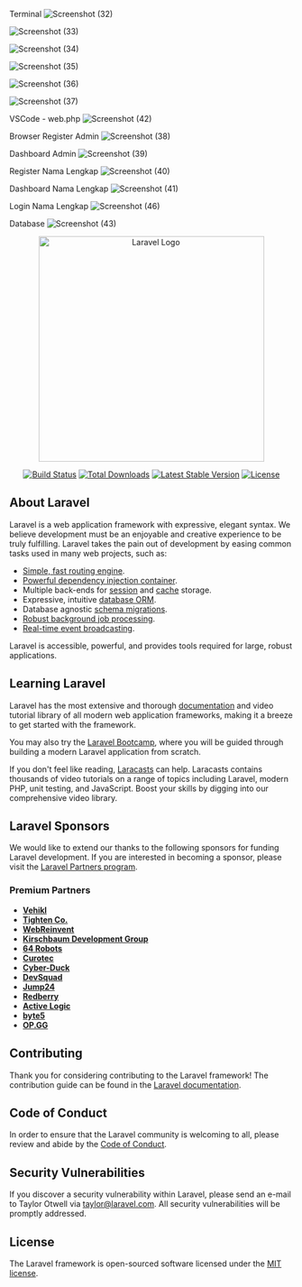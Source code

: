 Terminal
![Screenshot (32)](https://github.com/user-attachments/assets/72fffd59-9e00-449f-adaf-2d3722126a32)

![Screenshot (33)](https://github.com/user-attachments/assets/575cc9ff-6060-4752-ab40-d40cbf293f68)

![Screenshot (34)](https://github.com/user-attachments/assets/027997bc-9463-4b91-b747-c96217be3d63)

![Screenshot (35)](https://github.com/user-attachments/assets/e0ae6d58-20fb-4a74-9647-f614fcf8d708)

![Screenshot (36)](https://github.com/user-attachments/assets/dc1d9aba-3149-49ec-9bfa-b2add4cefcc8)

![Screenshot (37)](https://github.com/user-attachments/assets/e3daa79a-c0f5-4e2a-b0be-35f7cb41139b)

VSCode - web.php
![Screenshot (42)](https://github.com/user-attachments/assets/370f05af-fbb2-41df-bd16-78cdde63e517)

Browser
Register Admin
![Screenshot (38)](https://github.com/user-attachments/assets/d4f45c82-afab-4541-a5d9-d4ce7987243c)

Dashboard Admin
![Screenshot (39)](https://github.com/user-attachments/assets/9491ef6c-693c-4fba-8708-0df21103b424)

Register Nama Lengkap
![Screenshot (40)](https://github.com/user-attachments/assets/98601061-9dfb-49c1-8fd4-243840cd5e62)

Dashboard Nama Lengkap
![Screenshot (41)](https://github.com/user-attachments/assets/9e0f63a1-2fb0-4f16-88ed-fd4c51a28726)

Login Nama Lengkap
![Screenshot (46)](https://github.com/user-attachments/assets/420e34fe-2eef-4f75-9f99-f4109f9f2fa1)

Database
![Screenshot (43)](https://github.com/user-attachments/assets/c2d2b8c8-ece9-40fb-b1de-d9c4d7c51f0c)

<p align="center"><a href="https://laravel.com" target="_blank"><img src="https://raw.githubusercontent.com/laravel/art/master/logo-lockup/5%20SVG/2%20CMYK/1%20Full%20Color/laravel-logolockup-cmyk-red.svg" width="400" alt="Laravel Logo"></a></p>

<p align="center">
<a href="https://github.com/laravel/framework/actions"><img src="https://github.com/laravel/framework/workflows/tests/badge.svg" alt="Build Status"></a>
<a href="https://packagist.org/packages/laravel/framework"><img src="https://img.shields.io/packagist/dt/laravel/framework" alt="Total Downloads"></a>
<a href="https://packagist.org/packages/laravel/framework"><img src="https://img.shields.io/packagist/v/laravel/framework" alt="Latest Stable Version"></a>
<a href="https://packagist.org/packages/laravel/framework"><img src="https://img.shields.io/packagist/l/laravel/framework" alt="License"></a>
</p>

## About Laravel

Laravel is a web application framework with expressive, elegant syntax. We believe development must be an enjoyable and creative experience to be truly fulfilling. Laravel takes the pain out of development by easing common tasks used in many web projects, such as:

- [Simple, fast routing engine](https://laravel.com/docs/routing).
- [Powerful dependency injection container](https://laravel.com/docs/container).
- Multiple back-ends for [session](https://laravel.com/docs/session) and [cache](https://laravel.com/docs/cache) storage.
- Expressive, intuitive [database ORM](https://laravel.com/docs/eloquent).
- Database agnostic [schema migrations](https://laravel.com/docs/migrations).
- [Robust background job processing](https://laravel.com/docs/queues).
- [Real-time event broadcasting](https://laravel.com/docs/broadcasting).

Laravel is accessible, powerful, and provides tools required for large, robust applications.

## Learning Laravel

Laravel has the most extensive and thorough [documentation](https://laravel.com/docs) and video tutorial library of all modern web application frameworks, making it a breeze to get started with the framework.

You may also try the [Laravel Bootcamp](https://bootcamp.laravel.com), where you will be guided through building a modern Laravel application from scratch.

If you don't feel like reading, [Laracasts](https://laracasts.com) can help. Laracasts contains thousands of video tutorials on a range of topics including Laravel, modern PHP, unit testing, and JavaScript. Boost your skills by digging into our comprehensive video library.

## Laravel Sponsors

We would like to extend our thanks to the following sponsors for funding Laravel development. If you are interested in becoming a sponsor, please visit the [Laravel Partners program](https://partners.laravel.com).

### Premium Partners

- **[Vehikl](https://vehikl.com/)**
- **[Tighten Co.](https://tighten.co)**
- **[WebReinvent](https://webreinvent.com/)**
- **[Kirschbaum Development Group](https://kirschbaumdevelopment.com)**
- **[64 Robots](https://64robots.com)**
- **[Curotec](https://www.curotec.com/services/technologies/laravel/)**
- **[Cyber-Duck](https://cyber-duck.co.uk)**
- **[DevSquad](https://devsquad.com/hire-laravel-developers)**
- **[Jump24](https://jump24.co.uk)**
- **[Redberry](https://redberry.international/laravel/)**
- **[Active Logic](https://activelogic.com)**
- **[byte5](https://byte5.de)**
- **[OP.GG](https://op.gg)**

## Contributing

Thank you for considering contributing to the Laravel framework! The contribution guide can be found in the [Laravel documentation](https://laravel.com/docs/contributions).

## Code of Conduct

In order to ensure that the Laravel community is welcoming to all, please review and abide by the [Code of Conduct](https://laravel.com/docs/contributions#code-of-conduct).

## Security Vulnerabilities

If you discover a security vulnerability within Laravel, please send an e-mail to Taylor Otwell via [taylor@laravel.com](mailto:taylor@laravel.com). All security vulnerabilities will be promptly addressed.

## License

The Laravel framework is open-sourced software licensed under the [MIT license](https://opensource.org/licenses/MIT).

